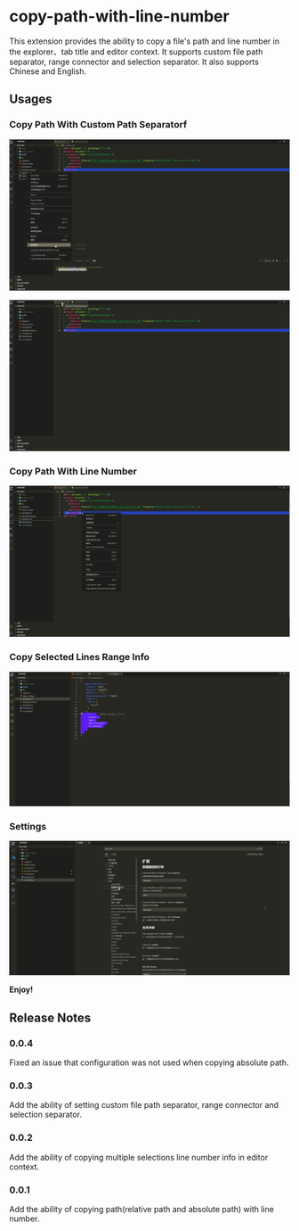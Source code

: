 # copy-path-with-line-number

This extension provides the ability to copy a file's path and line number in the explorer、tab title and editor context.
It supports custom file path separator, range connector and selection separator.
It also supports Chinese and English.

## Usages

### Copy Path With Custom Path Separatorf

![explorer-context](https://raw.githubusercontent.com/qishan233/copy-path-with-line-number/main/images/explorer-context.gif)

![title-context](https://raw.githubusercontent.com/qishan233/copy-path-with-line-number/main/images/title-context.gif)

### Copy Path With Line Number

![editor-context](https://raw.githubusercontent.com/qishan233/copy-path-with-line-number/main/images/editor-context.gif)

### Copy Selected Lines Range Info

![selected lines range](https://raw.githubusercontent.com/qishan233/copy-path-with-line-number/main/images/selected-lines-info.gif)

### Settings

![settings](https://raw.githubusercontent.com/qishan233/copy-path-with-line-number/main/images/settings.gif)

**Enjoy!**

## Release Notes

### 0.0.4

Fixed an issue that configuration was not used when copying absolute path.

### 0.0.3

Add the ability of setting custom file path separator, range connector and selection separator.

### 0.0.2

Add the ability of copying multiple selections line number info in editor context.

### 0.0.1

Add the ability of copying path(relative path and absolute path) with line number.
